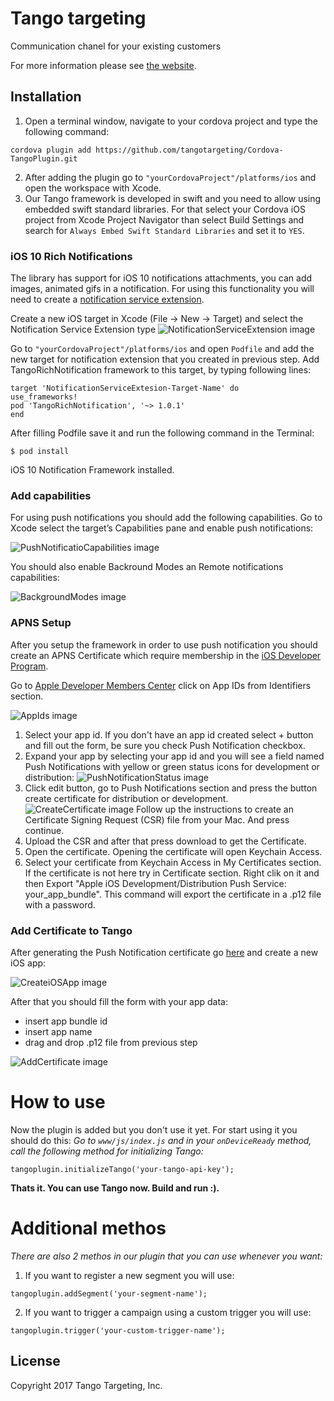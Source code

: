 # Tango targeting

Communication chanel for your existing customers

For more information please see [the website][1].

## Installation

1. Open a terminal window, navigate to your cordova project and type the following command:
```
cordova plugin add https://github.com/tangotargeting/Cordova-TangoPlugin.git
```
2. After adding the plugin go to `"yourCordovaProject"/platforms/ios` and open the workspace with Xcode. 
3. Our Tango framework is developed in swift and you need to allow using embedded swift standard libraries. For that select your Cordova iOS project from Xcode Project Navigator than select Build Settings and search for `Always Embed Swift Standard Libraries` and set it to `YES`.

### iOS 10 Rich Notifications

The library has support for iOS 10 notifications attachments, you can add images, animated gifs in a notification. For using this functionality you will need to create a  [notification service extension](https://developer.apple.com/reference/usernotifications/unnotificationserviceextension/). 

Create a new iOS target in Xcode (File -> New -> Target) and select the Notification Service Extension type
![NotificationServiceExtension image](https://github.com/tangotargeting/tango-ios/blob/master/Resources/NotificationServiceExtension.png?raw=true)

Go to `"yourCordovaProject"/platforms/ios` and open `Podfile` and add the new target for notification extension that you created in previous step. Add TangoRichNotification framework to this target, by typing following lines:
```
target 'NotificationServiceExtesion-Target-Name' do
use_frameworks!
pod 'TangoRichNotification', '~> 1.0.1'
end
```
After filling Podfile save it and run the following command in the Terminal:

```
$ pod install
```

iOS 10 Notification Framework installed.

### Add capabilities

For using push notifications you should add the following capabilities. Go to Xcode select the target’s Capabilities pane and enable push notifications: 

![PushNotificatioCapabilities image](https://github.com/tangotargeting/tango-ios/blob/master/Resources/PushNotifications.png?raw=true)

You should also enable Backround Modes an Remote notifications capabilities: 

![BackgroundModes image](https://github.com/tangotargeting/tango-ios/blob/master/Resources/BackgroundModes.png?raw=true)

### APNS Setup
After you setup the framework in order to use push notification you should create an APNS Certificate which require membership in the [iOS Developer Program](https://developer.apple.com/programs/).

Go to [Apple Developer Members Center](https://developer.apple.com/account/ios/certificate/) click on App IDs from Identifiers section.

![AppIds image](https://github.com/tangotargeting/tango-ios/blob/master/Resources/App%20IDs.png?raw=true)

1. Select your app id. If you don't have an app id created select +  button and fill out the form, be sure you check Push Notification checkbox.
2. Expand your app by selecting your app id and you will see a field named Push Notifications with yellow or green status icons for development or distribution: ![PushNotificationStatus image](https://github.com/tangotargeting/tango-ios/blob/master/Resources/Push%20Notifications%20Status.png?raw=true)
3. Click edit button, go to Push Notifications section and press the button create certificate for distribution or development.![CreateCertificate image](https://github.com/tangotargeting/tango-ios/blob/master/Resources/Create%20Certificate.png?raw=true) Follow up the instructions to create an Certificate Signing Request (CSR) file from your Mac. And press continue.
4. Upload the CSR and after that press download to get the Certificate.
5. Open the certificate. Opening the certificate will open Keychain Access.
6. Select your certificate from  Keychain Access in My Certificates section. If the certificate is not here try in Certificate section. Right clik on it and then Export "Apple iOS Development/Distribution Push Service: your_app_bundle". 
This command will export the certificate in a .p12 file with a password.

### Add Certificate to Tango
After generating the Push Notification certificate go [here](https://app.tangotargeting.com/app) and create a new iOS app:

![CreateiOSApp image](https://github.com/tangotargeting/tango-ios/blob/master/Resources/Create%20iOS%20App.png?raw=true
)

After that you should fill the form with your app data:
- insert app bundle id
- insert app name
- drag and drop  .p12 file from previous step

![AddCertificate image](https://github.com/tangotargeting/tango-ios/blob/master/Resources/Add%20Certificate.png?raw=true)

# How to use

Now the plugin is added but you don't use it yet. For start using it you should do this: 
*Go to `www/js/index.js` and in your `onDeviceReady` method, call the following method for initializing Tango:* 
``` 
tangoplugin.initializeTango('your-tango-api-key');
```

**Thats it. You can use Tango now. Build and run :).**

# Additional methos

*There are also 2 methos in our plugin that you can use whenever you want:* 
1. If you want to register a new segment you will use:
``` 
tangoplugin.addSegment('your-segment-name');
```
2. If you want to trigger a campaign using a custom trigger you will use:
``` 
tangoplugin.trigger('your-custom-trigger-name');
```
## License

Copyright 2017 Tango Targeting, Inc.

[1]: http://tangotargeting.com
